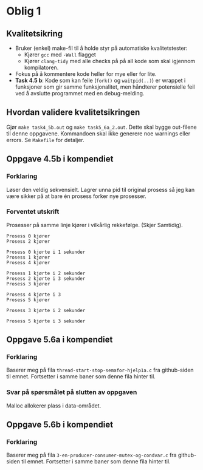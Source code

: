 # Oblig 1

## Kvalitetsikring

* Bruker (enkel) make-fil til å holde styr på automatiske kvalitetstester:
    * Kjører `gcc` med `-Wall` flagget
    * Kjører `clang-tidy` med alle checks på på all kode som skal igjennom kompilatoren.
* Fokus på å kommentere kode heller for mye eller for lite.
* **Task 4.5 b**: Kode som kan feile (`fork()` og `waitpid(..)`) er wrappet i funksjoner som gir samme funksjonalitet, men håndterer potensielle feil ved å avslutte programmet med en debug-melding.

## Hvordan validere kvalitetsikringen

Gjør `make task4_5b.out` og `make task5_6a_2.out`. Dette skal bygge out-filene til denne oppgavene. Kommandoen skal ikke generere noe warnings eller errors. Se `Makefile` for detaljer.

## Oppgave 4.5b i kompendiet

### Forklaring

Løser den veldig sekvensielt. Lagrer unna pid til original prosess så jeg kan være sikker på at bare én prosess forker nye prosesser. 

### Forventet utskrift

Prosesser på samme linje kjører i vilkårlig rekkefølge. (Skjer Samtidig).

```
Prosess 0 kjører
Prosess 2 kjører

Prosess 0 kjørte i 1 sekunder
Prosess 1 kjører
Prosess 4 kjører

Prosess 1 kjørte i 2 sekunder
Prosess 2 kjørte i 3 sekunder
Prosess 3 kjører

Prosess 4 kjørte i 3
Prosess 5 kjører

Prosess 3 kjørte i 2 sekunder

Prosess 5 kjørte i 3 sekunder
```

## Oppgave 5.6a i kompendiet

### Forklaring

Baserer meg på fila `thread-start-stop-semafor-hjelp1a.c` fra github-siden til emnet. Fortsetter i samme baner som denne fila hinter til.

### Svar på spørsmålet på slutten av oppgaven

Malloc allokerer plass i data-området.

## Oppgave 5.6b i kompendiet

### Forklaring

Baserer meg på fila `3-en-producer-consumer-mutex-og-condvar.c` fra github-siden til emnet. Fortsetter i samme baner som denne fila hinter til.
